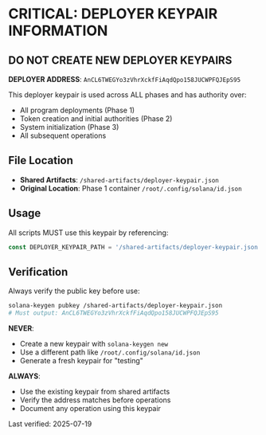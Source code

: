 # CRITICAL: DEPLOYER KEYPAIR INFORMATION

## DO NOT CREATE NEW DEPLOYER KEYPAIRS

**DEPLOYER ADDRESS**: `AnCL6TWEGYo3zVhrXckfFiAqdQpo158JUCWPFQJEpS95`

This deployer keypair is used across ALL phases and has authority over:
- All program deployments (Phase 1)
- Token creation and initial authorities (Phase 2)
- System initialization (Phase 3)
- All subsequent operations

## File Location
- **Shared Artifacts**: `/shared-artifacts/deployer-keypair.json`
- **Original Location**: Phase 1 container `/root/.config/solana/id.json`

## Usage
All scripts MUST use this keypair by referencing:
```typescript
const DEPLOYER_KEYPAIR_PATH = '/shared-artifacts/deployer-keypair.json';
```

## Verification
Always verify the public key before use:
```bash
solana-keygen pubkey /shared-artifacts/deployer-keypair.json
# Must output: AnCL6TWEGYo3zVhrXckfFiAqdQpo158JUCWPFQJEpS95
```

**NEVER**:
- Create a new keypair with `solana-keygen new`
- Use a different path like `/root/.config/solana/id.json`
- Generate a fresh keypair for "testing"

**ALWAYS**:
- Use the existing keypair from shared artifacts
- Verify the address matches before operations
- Document any operation using this keypair

Last verified: 2025-07-19